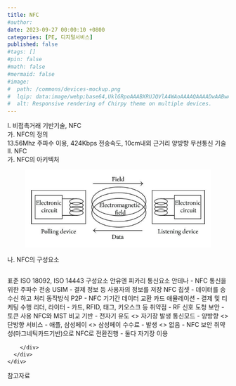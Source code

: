 ```yaml
---
title: NFC
#author: 
date: 2023-09-27 00:00:10 +0800
categories: [PE, 디지털서비스]
published: false
#tags: []
#pin: false
#math: false
#mermaid: false
#image:
#  path: /commons/devices-mockup.png
#  lqip: data:image/webp;base64,UklGRpoAAABXRUJQVlA4WAoAAAAQAAAADwAABwAAQUxQSDIAAAARL0AmbZurmr57yyIiqE8oiG0bejIYEQTgqiDA9vqnsUSI6H+oAERp2HZ65qP/VIAWAFZQOCBCAAAA8AEAnQEqEAAIAAVAfCWkAALp8sF8rgRgAP7o9FDvMCkMde9PK7euH5M1m6VWoDXf2FkP3BqV0ZYbO6NA/VFIAAAA
#  alt: Responsive rendering of Chirpy theme on multiple devices.
---
```


<div class="post-wrap">
  <div class="para">
    <div class="para-title">
      I. 비접촉거래 기반기술, NFC
    </div>
    <div class="para-cntnt">
      <div class="para">
        <div class="para-title">
          가. NFC의 정의
        </div>
        <div class="para-cntnt">
            13.56Mhz 주파수 이용, 424Kbps 전송속도, 10cm내외 근거리 양방향 무선통신 기술
        </div>
      </div>
    </div>
  </div>
  
  <div class="para">
    <div class="para-title">
      II. NFC
    </div>
    <div class="para-cntnt">
      <div class="para">
        <div class="para-title">
          가. NFC의 아키텍처
        </div>
        <div class="para-cntnt">
          <figure class="post-figure">
            <img src="/assets/img/posts/NFC.png" alt="NFC">
<!--            <figcaption>Source: Unveiling the Metaverse: Exploring Emerging Trends, Multifaceted Perspectives, and Future Challenges</figcaption>-->
          </figure>
        </div>
      </div>
      <div class="para">
        <div class="para-title">
          나. NFC의 구성요소
        </div>
        <div class="para-cntnt">
          <table class="post-table">
          </table>
          표준
  ISO 18092, ISO 14443
구성요소 안유엔 피카리
  통신요소
    안테나 - NFC 통신을 위한 주파수 전송
    USIM - 결제 정보 등 사용자의 정보를 저장
    NFC 칩셋 - 데이터를 송수신 하고 처리
  동작방식
    P2P - NFC 기기간 데이터 교환
    카드 애뮬레이션 - 결제 및 티케팅 수행
    리더, 라이터 - 카드, RFID, 태그, 키오스크 등
취약점 - RF 신호 도청
보안 - 토큰 사용
NFC와 MST 비교
  기반 - 전자기 유도 &lt;&gt; 자기장 발생
  통신모드 - 양방향 &lt;&gt; 단방향 
  서비스 - 애플, 삼성페이 &lt;&gt; 삼성페이
  수수료 - 발생 &lt;&gt; 없음
- NFC 보안 취약성(마그네틱카드기반)으로 NFC로 전환진행
- 둘다 자기장 이용

        </div>
      </div>
    </div>
  </div>

  <div class="refr-wrap">
    <div class="refr-title">
        참고자료
    </div>
    <ol class="refr-list">
    <!--    <li>(나현식, 최대선) <a target="_blank" href="https://scienceon.kisti.re.kr/commons/util/originalView.do?cn=JAKO202225948430499&oCn=JAKO202225948430499&dbt=JAKO&journal=NJOU00291864">메타버스 보안 위협 요소 및 대응 방안 검토</a></li>-->
    <!--    <li>(M. Uddin, S. Manickam, H. Ullah, M. Obaidat and A. Dandoush) <a target="_blank" href="https://ieeexplore.ieee.org/abstract/document/10138386">Unveiling the Metaverse: Exploring Emerging Trends, Multifaceted Perspectives, and Future Challenges</a></li>-->
    </ol>
  </div>
</div>
